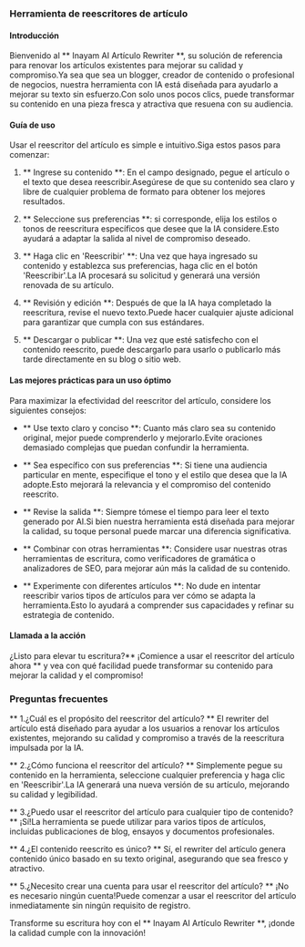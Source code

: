 ### Herramienta de reescritores de artículo

#### Introducción
Bienvenido al ** Inayam AI Artículo Rewriter **, su solución de referencia para renovar los artículos existentes para mejorar su calidad y compromiso.Ya sea que sea un blogger, creador de contenido o profesional de negocios, nuestra herramienta con IA está diseñada para ayudarlo a mejorar su texto sin esfuerzo.Con solo unos pocos clics, puede transformar su contenido en una pieza fresca y atractiva que resuena con su audiencia.

#### Guía de uso
Usar el reescritor del artículo es simple e intuitivo.Siga estos pasos para comenzar:

1. ** Ingrese su contenido **: En el campo designado, pegue el artículo o el texto que desea reescribir.Asegúrese de que su contenido sea claro y libre de cualquier problema de formato para obtener los mejores resultados.

2. ** Seleccione sus preferencias **: si corresponde, elija los estilos o tonos de reescritura específicos que desee que la IA considere.Esto ayudará a adaptar la salida al nivel de compromiso deseado.

3. ** Haga clic en 'Reescribir' **: Una vez que haya ingresado su contenido y establezca sus preferencias, haga clic en el botón 'Reescribir'.La IA procesará su solicitud y generará una versión renovada de su artículo.

4. ** Revisión y edición **: Después de que la IA haya completado la reescritura, revise el nuevo texto.Puede hacer cualquier ajuste adicional para garantizar que cumpla con sus estándares.

5. ** Descargar o publicar **: Una vez que esté satisfecho con el contenido reescrito, puede descargarlo para usarlo o publicarlo más tarde directamente en su blog o sitio web.

#### Las mejores prácticas para un uso óptimo
Para maximizar la efectividad del reescritor del artículo, considere los siguientes consejos:

- ** Use texto claro y conciso **: Cuanto más claro sea su contenido original, mejor puede comprenderlo y mejorarlo.Evite oraciones demasiado complejas que puedan confundir la herramienta.

- ** Sea específico con sus preferencias **: Si tiene una audiencia particular en mente, especifique el tono y el estilo que desea que la IA adopte.Esto mejorará la relevancia y el compromiso del contenido reescrito.

- ** Revise la salida **: Siempre tómese el tiempo para leer el texto generado por AI.Si bien nuestra herramienta está diseñada para mejorar la calidad, su toque personal puede marcar una diferencia significativa.

- ** Combinar con otras herramientas **: Considere usar nuestras otras herramientas de escritura, como verificadores de gramática o analizadores de SEO, para mejorar aún más la calidad de su contenido.

- ** Experimente con diferentes artículos **: No dude en intentar reescribir varios tipos de artículos para ver cómo se adapta la herramienta.Esto lo ayudará a comprender sus capacidades y refinar su estrategia de contenido.

#### Llamada a la acción
¿Listo para elevar tu escritura?** ¡Comience a usar el reescritor del artículo ahora ** y vea con qué facilidad puede transformar su contenido para mejorar la calidad y el compromiso!

### Preguntas frecuentes

** 1.¿Cuál es el propósito del reescritor del artículo? **
El rewriter del artículo está diseñado para ayudar a los usuarios a renovar los artículos existentes, mejorando su calidad y compromiso a través de la reescritura impulsada por la IA.

** 2.¿Cómo funciona el reescritor del artículo? **
Simplemente pegue su contenido en la herramienta, seleccione cualquier preferencia y haga clic en 'Reescribir'.La IA generará una nueva versión de su artículo, mejorando su calidad y legibilidad.

** 3.¿Puedo usar el reescritor del artículo para cualquier tipo de contenido? **
¡Sí!La herramienta se puede utilizar para varios tipos de artículos, incluidas publicaciones de blog, ensayos y documentos profesionales.

** 4.¿El contenido reescrito es único? **
Sí, el rewriter del artículo genera contenido único basado en su texto original, asegurando que sea fresco y atractivo.

** 5.¿Necesito crear una cuenta para usar el reescritor del artículo? **
¡No es necesario ningún cuenta!Puede comenzar a usar el reescritor del artículo inmediatamente sin ningún requisito de registro.

Transforme su escritura hoy con el ** Inayam AI Artículo Rewriter **, ¡donde la calidad cumple con la innovación!